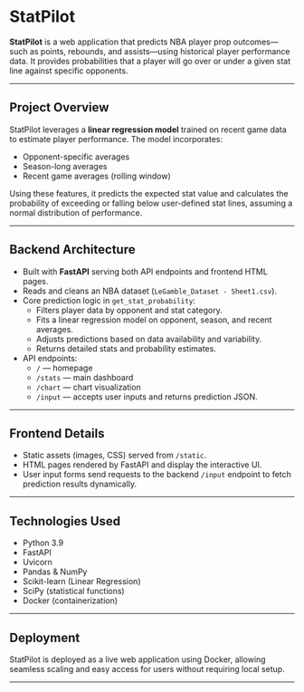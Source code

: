 # StatPilot

**StatPilot** is a web application that predicts NBA player prop outcomes—such as points, rebounds, and assists—using historical player performance data. It provides probabilities that a player will go over or under a given stat line against specific opponents.

---

## Project Overview

StatPilot leverages a **linear regression model** trained on recent game data to estimate player performance. The model incorporates:

- Opponent-specific averages
- Season-long averages
- Recent game averages (rolling window)

Using these features, it predicts the expected stat value and calculates the probability of exceeding or falling below user-defined stat lines, assuming a normal distribution of performance.

---

## Backend Architecture

- Built with **FastAPI** serving both API endpoints and frontend HTML pages.
- Reads and cleans an NBA dataset (`LeGamble_Dataset - Sheet1.csv`).
- Core prediction logic in `get_stat_probability`:
  - Filters player data by opponent and stat category.
  - Fits a linear regression model on opponent, season, and recent averages.
  - Adjusts predictions based on data availability and variability.
  - Returns detailed stats and probability estimates.
- API endpoints:
  - `/` — homepage
  - `/stats` — main dashboard
  - `/chart` — chart visualization
  - `/input` — accepts user inputs and returns prediction JSON.

---

## Frontend Details

- Static assets (images, CSS) served from `/static`.
- HTML pages rendered by FastAPI and display the interactive UI.
- User input forms send requests to the backend `/input` endpoint to fetch prediction results dynamically.

---

## Technologies Used

- Python 3.9
- FastAPI
- Uvicorn
- Pandas & NumPy
- Scikit-learn (Linear Regression)
- SciPy (statistical functions)
- Docker (containerization)

---

## Deployment

StatPilot is deployed as a live web application using Docker, allowing seamless scaling and easy access for users without requiring local setup.

---
